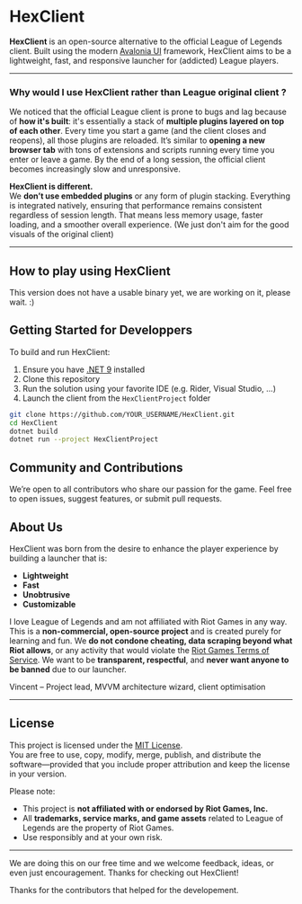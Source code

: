 # HexClient

**HexClient** is an open-source alternative to the official League of Legends client. Built using the modern [Avalonia UI](https://avaloniaui.net/) framework, HexClient aims to be a lightweight, fast, and responsive launcher for (addicted) League players.

---

### Why would I use HexClient rather than League original client ?

We noticed that the official League client is prone to bugs and lag because of **how it's built**: it's essentially a stack of **multiple plugins layered on top of each other**. Every time you start a game (and the client closes and reopens), all those plugins are reloaded. It’s similar to **opening a new browser tab** with tons of extensions and scripts running every time you enter or leave a game. By the end of a long session, the official client becomes increasingly slow and unresponsive.

**HexClient is different.**  
We **don’t use embedded plugins** or any form of plugin stacking. Everything is integrated natively, ensuring that performance remains consistent regardless of session length. That means less memory usage, faster loading, and a smoother overall experience. (We just don't aim for the good visuals of the original client)

---

## How to play using HexClient
This version does not have a usable binary yet, we are working on it, please wait. :)

## Getting Started for Developpers

To build and run HexClient:

1. Ensure you have [.NET 9](https://dotnet.microsoft.com/en-us/download/dotnet/9.0) installed
2. Clone this repository
3. Run the solution using your favorite IDE (e.g. Rider, Visual Studio, ...)
4. Launch the client from the `HexClientProject` folder

```bash
git clone https://github.com/YOUR_USERNAME/HexClient.git
cd HexClient
dotnet build
dotnet run --project HexClientProject
```

## Community and Contributions
We’re open to all contributors who share our passion for the game.
Feel free to open issues, suggest features, or submit pull requests.

## About Us
HexClient was born from the desire to enhance the player experience by building a launcher that is:

- **Lightweight**  
- **Fast**  
- **Unobtrusive**  
- **Customizable**

I love League of Legends and am not affiliated with Riot Games in any way. This is a **non-commercial, open-source project** and is created purely for learning and fun. We **do not condone cheating, data scraping beyond what Riot allows**, or any activity that would violate the [Riot Games Terms of Service](https://www.riotgames.com/en/terms-of-service). We want to be **transparent, respectful**, and **never want anyone to be banned** due to our launcher.

Vincent – Project lead, MVVM architecture wizard, client optimisation

---

## License

This project is licensed under the [MIT License](LICENSE).  
You are free to use, copy, modify, merge, publish, and distribute the software—provided that you include proper attribution and keep the license in your version.

Please note:
- This project is **not affiliated with or endorsed by Riot Games, Inc.**  
- All **trademarks, service marks, and game assets** related to League of Legends are the property of Riot Games.
- Use responsibly and at your own risk.

---

We are doing this on our free time and we welcome feedback, ideas, or even just encouragement. Thanks for checking out HexClient!

Thanks for the contributors that helped for the developement.
